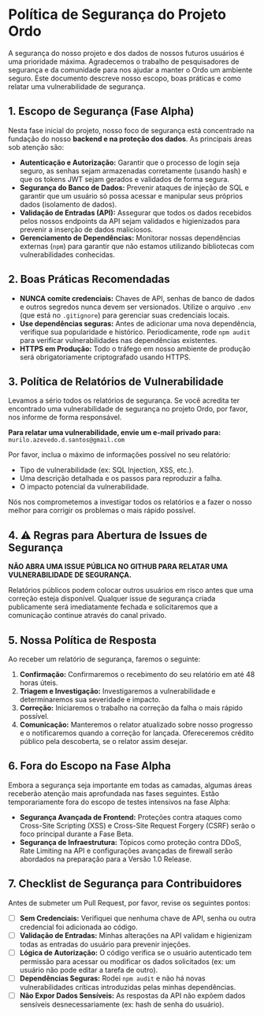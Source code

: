 # Política de Segurança do Projeto Ordo

A segurança do nosso projeto e dos dados de nossos futuros usuários é uma prioridade máxima. Agradecemos o trabalho de pesquisadores de segurança e da comunidade para nos ajudar a manter o Ordo um ambiente seguro. Este documento descreve nosso escopo, boas práticas e como relatar uma vulnerabilidade de segurança.

## 1. Escopo de Segurança (Fase Alpha)

Nesta fase inicial do projeto, nosso foco de segurança está concentrado na fundação do nosso **backend e na proteção dos dados**. As principais áreas sob atenção são:

- **Autenticação e Autorização:** Garantir que o processo de login seja seguro, as senhas sejam armazenadas corretamente (usando hash) e que os tokens JWT sejam gerados e validados de forma segura.
- **Segurança do Banco de Dados:** Prevenir ataques de injeção de SQL e garantir que um usuário só possa acessar e manipular seus próprios dados (isolamento de dados).
- **Validação de Entradas (API):** Assegurar que todos os dados recebidos pelos nossos endpoints da API sejam validados e higienizados para prevenir a inserção de dados maliciosos.
- **Gerenciamento de Dependências:** Monitorar nossas dependências externas (`npm`) para garantir que não estamos utilizando bibliotecas com vulnerabilidades conhecidas.

## 2. Boas Práticas Recomendadas

- **NUNCA comite credenciais:** Chaves de API, senhas de banco de dados e outros segredos nunca devem ser versionados. Utilize o arquivo `.env` (que está no `.gitignore`) para gerenciar suas credenciais locais.
- **Use dependências seguras:** Antes de adicionar uma nova dependência, verifique sua popularidade e histórico. Periodicamente, rode `npm audit` para verificar vulnerabilidades nas dependências existentes.
- **HTTPS em Produção:** Todo o tráfego em nosso ambiente de produção será obrigatoriamente criptografado usando HTTPS.

## 3. Política de Relatórios de Vulnerabilidade

Levamos a sério todos os relatórios de segurança. Se você acredita ter encontrado uma vulnerabilidade de segurança no projeto Ordo, por favor, nos informe de forma responsável.

**Para relatar uma vulnerabilidade, envie um e-mail privado para:**
`murilo.azevedo.d.santos@gmail.com`

Por favor, inclua o máximo de informações possível no seu relatório:
- Tipo de vulnerabilidade (ex: SQL Injection, XSS, etc.).
- Uma descrição detalhada e os passos para reproduzir a falha.
- O impacto potencial da vulnerabilidade.

Nós nos comprometemos a investigar todos os relatórios e a fazer o nosso melhor para corrigir os problemas o mais rápido possível.

## 4. ⚠️ Regras para Abertura de Issues de Segurança

**NÃO ABRA UMA ISSUE PÚBLICA NO GITHUB PARA RELATAR UMA VULNERABILIDADE DE SEGURANÇA.**

Relatórios públicos podem colocar outros usuários em risco antes que uma correção esteja disponível. Qualquer issue de segurança criada publicamente será imediatamente fechada e solicitaremos que a comunicação continue através do canal privado.

## 5. Nossa Política de Resposta

Ao receber um relatório de segurança, faremos o seguinte:

1.  **Confirmação:** Confirmaremos o recebimento do seu relatório em até 48 horas úteis.
2.  **Triagem e Investigação:** Investigaremos a vulnerabilidade e determinaremos sua severidade e impacto.
3.  **Correção:** Iniciaremos o trabalho na correção da falha o mais rápido possível.
4.  **Comunicação:** Manteremos o relator atualizado sobre nosso progresso e o notificaremos quando a correção for lançada. Ofereceremos crédito público pela descoberta, se o relator assim desejar.

## 6. Fora do Escopo na Fase Alpha

Embora a segurança seja importante em todas as camadas, algumas áreas receberão atenção mais aprofundada nas fases seguintes. Estão temporariamente fora do escopo de testes intensivos na fase Alpha:

- **Segurança Avançada de Frontend:** Proteções contra ataques como Cross-Site Scripting (XSS) e Cross-Site Request Forgery (CSRF) serão o foco principal durante a Fase Beta.
- **Segurança de Infraestrutura:** Tópicos como proteção contra DDoS, Rate Limiting na API e configurações avançadas de firewall serão abordados na preparação para a Versão 1.0 Release.

## 7. Checklist de Segurança para Contribuidores

Antes de submeter um Pull Request, por favor, revise os seguintes pontos:

- [ ] **Sem Credenciais:** Verifiquei que nenhuma chave de API, senha ou outra credencial foi adicionada ao código.
- [ ] **Validação de Entradas:** Minhas alterações na API validam e higienizam todas as entradas do usuário para prevenir injeções.
- [ ] **Lógica de Autorização:** O código verifica se o usuário autenticado tem permissão para acessar ou modificar os dados solicitados (ex: um usuário não pode editar a tarefa de outro).
- [ ] **Dependências Seguras:** Rodei `npm audit` e não há novas vulnerabilidades críticas introduzidas pelas minhas dependências.
- [ ] **Não Expor Dados Sensíveis:** As respostas da API não expõem dados sensíveis desnecessariamente (ex: hash de senha do usuário).
